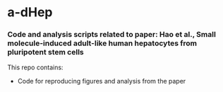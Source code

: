 # a-dHep
### Code and analysis scripts related to paper: Hao et al., Small molecule-induced adult-like human hepatocytes from pluripotent stem cells  

This repo contains:  
- Code for reproducing figures and analysis from the paper
